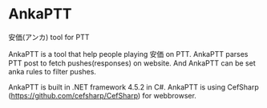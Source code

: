 # AnkaPTT
安価(アンカ) tool for PTT

AnkaPTT is a tool that help people playing 安価 on PTT.
AnkaPTT parses PTT post to fetch pushes(responses) on website.
And AnkaPTT can be set anka rules to filter pushes. 

AnkaPTT is built in .NET framework 4.5.2 in C#.
AnkaPTT is using CefSharp (https://github.com/cefsharp/CefSharp) for webbrowser.

